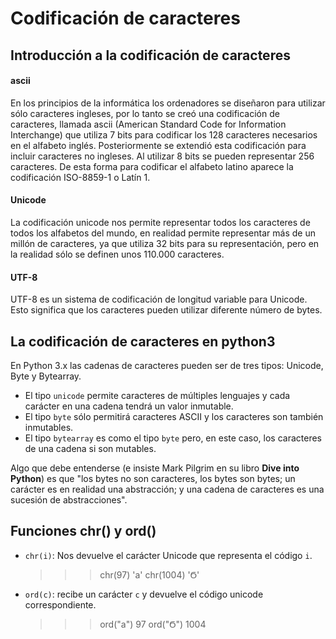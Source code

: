# Codificación de caracteres

## Introducción a la codificación de caracteres

#### ascii

En los principios de la informática los ordenadores se diseñaron para utilizar sólo caracteres ingleses, por lo tanto se creó una codificación de caracteres, llamada ascii (American Standard Code for Information Interchange) que utiliza 7 bits para codificar los 128 caracteres necesarios en el alfabeto inglés. Posteriormente se extendió esta codificación para incluir caracteres no ingleses. Al utilizar 8 bits se pueden representar 256 caracteres. De esta forma para codificar el alfabeto latino aparece la codificación ISO-8859-1 o Latín 1.

#### Unicode

La codificación unicode  nos permite representar todos los caracteres de todos los alfabetos del mundo, en realidad permite representar más de un millón de caracteres, ya que utiliza 32 bits para su representación, pero en la realidad sólo se definen unos 110.000 caracteres.

#### UTF-8

UTF-8 es un sistema de codificación de longitud variable para Unicode. Esto significa que los caracteres pueden utilizar diferente número de bytes.

## La codificación de caracteres en python3

En Python 3.x las cadenas de caracteres pueden ser de tres tipos: Unicode, Byte y Bytearray.

* El tipo `unicode` permite caracteres de múltiples lenguajes y cada carácter en una cadena tendrá un valor inmutable. 
* El tipo `byte` sólo permitirá caracteres ASCII y los caracteres son también inmutables.
* El tipo `bytearray` es como el tipo `byte` pero, en este caso, los caracteres de una cadena si son mutables.

Algo que debe entenderse (e insiste Mark Pilgrim en su libro **Dive into Python**) es que "los bytes no son caracteres, los bytes son bytes; un carácter es en realidad una abstracción; y una cadena de caracteres es una sucesión de abstracciones".

## Funciones chr() y ord()

* `chr(i)`: Nos devuelve el carácter Unicode que representa el código `i`.

	>>> chr(97)
	'a'
	>>> chr(1004)
	'Ϭ'

* `ord(c)`: recibe un carácter `c` y devuelve el código unicode correspondiente.

	>>> ord("a")
	97
	>>> ord("Ϭ")
	1004
